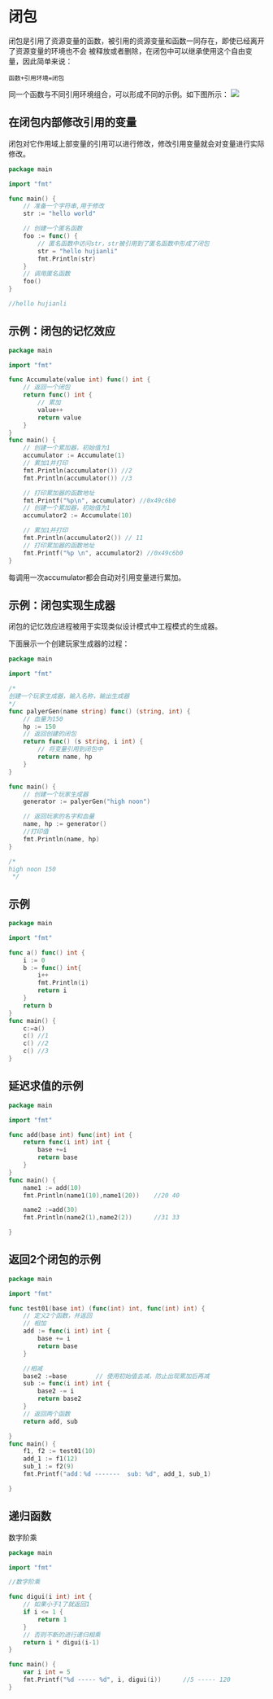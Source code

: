 # 闭包
闭包是引用了资源变量的函数，被引用的资源变量和函数一同存在，即使已经离开了资源变量的环境也不会
被释放或者删除，在闭包中可以继承使用这个自由变量，因此简单来说：

``` 
函数+引用环境=闭包
```

同一个函数与不同引用环境组合，可以形成不同的示例。如下图所示：
![](../../_static/go_bibao01.png)

## 在闭包内部修改引用的变量
闭包对它作用域上部变量的引用可以进行修改，修改引用变量就会对变量进行实际修改。

``` go
package main

import "fmt"

func main() {
	// 准备一个字符串,用于修改
	str := "hello world"

	// 创建一个匿名函数
	foo := func() {
		// 匿名函数中访问str，str被引用到了匿名函数中形成了闭包
		str = "hello hujianli"
		fmt.Println(str)
	}
	// 调用匿名函数
	foo()
}

//hello hujianli

```

## 示例：闭包的记忆效应

``` go
package main

import "fmt"

func Accumulate(value int) func() int {
	// 返回一个闭包
	return func() int {
		// 累加
		value++
		return value
	}
}
func main() {
	// 创建一个累加器，初始值为1
	accumulator := Accumulate(1)
	// 累加1并打印
	fmt.Println(accumulator()) //2
	fmt.Println(accumulator()) //3

	// 打印累加器的函数地址
	fmt.Printf("%p\n", accumulator) //0x49c6b0
	// 创建一个累加器，初始值为1
	accumulator2 := Accumulate(10)

	// 累加1并打印
	fmt.Println(accumulator2()) // 11
	// 打印累加器的函数地址
	fmt.Printf("%p \n", accumulator2) //0x49c6b0 
}

```

每调用一次accumulator都会自动对引用变量进行累加。


## 示例：闭包实现生成器
闭包的记忆效应进程被用于实现类似设计模式中工程模式的生成器。

下面展示一个创建玩家生成器的过程：
``` go
package main

import "fmt"

/*
创建一个玩家生成器，输入名称，输出生成器
*/
func palyerGen(name string) func() (string, int) {
	// 血量为150
	hp := 150
	// 返回创建的闭包
	return func() (s string, i int) {
		// 将变量引用到闭包中
		return name, hp
	}
}

func main() {
	// 创建一个玩家生成器
	generator := palyerGen("high noon")

	// 返回玩家的名字和血量
	name, hp := generator()
	//打印值
	fmt.Println(name, hp)
}

/*
high noon 150
 */
```



## 示例

```go
package main

import "fmt"

func a() func() int {
	i := 0
	b := func() int{
		i++
		fmt.Println(i)
		return i
	}
	return b
}
func main() {
	c:=a()
	c()	//1
	c()	//2
	c()	//3
}
```



## 延迟求值的示例

```go
package main

import "fmt"

func add(base int) func(int) int {
	return func(i int) int {
		base +=i
		return base
	}
}
func main() {
	name1 := add(10)
	fmt.Println(name1(10),name1(20))	//20 40

	name2 :=add(30)
	fmt.Println(name2(1),name2(2))		//31 33

}
```

## 返回2个闭包的示例

```go
package main

import "fmt"

func test01(base int) (func(int) int, func(int) int) {
	// 定义2个函数，并返回
	// 相加
	add := func(i int) int {
		base += i
		return base
	}

	//相减
	base2 :=base		// 使用初始值去减，防止出现累加后再减
	sub := func(i int) int {
		base2 -= i
		return base2
	}
	// 返回两个函数
	return add, sub

}
func main() {
	f1, f2 := test01(10)
	add_1 := f1(12)
	sub_1 := f2(9)
	fmt.Printf("add：%d -------  sub: %d", add_1, sub_1)

}
```



## 递归函数

数字阶乘

```go
package main

import "fmt"

//数字阶乘

func digui(i int) int {
	// 如果小于1了就返回1
	if i <= 1 {
		return 1
	}
	// 否则不断的进行递归相乘
	return i * digui(i-1)
}

func main() {
	var i int = 5
	fmt.Printf("%d ----- %d", i, digui(i))		//5 ----- 120
}
```

